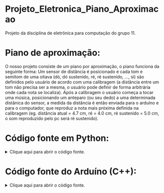 # Projeto_Eletronica_Piano_Aproximacao

Projeto da disciplina de eletrônica para computação do grupo 11.

# Piano de aproximação:

O nosso projeto consiste de um piano por aproximação, o piano funciona da seguinte forma:
Um sensor de distância é posicionado e cada tom e semitom de uma oitava (dó, dó sustenido, ré, ré sustenido, ..., si)
são definidos pelo usuário de acordo com uma calibragem (a distância entre um tom não precisa ser a mesma, o usuário
pode definir de forma arbitrária onde cada nota se localiza). Após a calibragem o usuário começa a tocar uma música,
posicionando um anteparo (ou seu dedo) a uma determinada distânica do sensor, a medida da distância é então enviada para 
o arduíno e para o computador, que reproduz a nota mais próxima definida na calibragem 
(eg. distância atual = 4.7 cm, ré = 4.0 cm, ré sustenido = 5.0 cm, o som reproduzido pelo pc será ré sustenido).


# Código fonte em Python:
<details>
  <summary>Clique aqui para abrir o código fonte.</summary>
  
  ```
  """
Este script faz parte do Trabalho 2 da disciplina de Eletrônica para Computação (SSC0180), apresentado ao professor Eduardo do Valle Simoes.

O objetivo é construir um instrumento musical simples, que toca uma determinada frequência baseada na distância captada pelo sensor de distâncias presente no Arduino.

Todo o projeto foi desenvolvido e testado em ambiente Linux, especificamente em um computador com Linux Mint 20.3. Espera-se, entretanto que, para qualquer derivado do Ubuntu, apenas os comandos abaixos serão suficientes para instalar tudo que é necessário, mas não isso não foi testado.

Para instalar as dependências, execute os seguintes comandos:
    $ sudo apt install portaudio19-dev
    $ pip install pyserial pysine

Para rodar o programa, execute:
    $ python main.py

O restante deve ser autoexplicativo.
"""

import statistics
import json
import math
from numbers import Number
import time
from typing import List
import serial
import pysine

CALLIBRATION_FILENAME = "callibration.json"
MUSICAL_NOTES_NAMES = "C C# D D# E F F# G G# A A# B".split()

ser = serial.Serial("/dev/ttyACM0", 9600)


def get_distance_record():
    """
    Retorna a distância atualmente lida pelo sensor ultrassônico conectado ao Arduino.
    """

    ser.write(b"a")
    line_content = ser.readline()
    return float(line_content)


def get_index_with_closest_value(value: Number, elements: List[Number]):
    """
    Retorna o índice do elemento de [elements] cujo valor mais se aproxima ao de [value].
    """

    min_i = 0
    for i in range(1, len(elements)):
        if abs(elements[i]-value) < abs(elements[min_i]-value):
            min_i = i
    return min_i


def get_note_frequency_by_index(note_index: int):
    """
    Retorna a frequência de uma nota musical, baseada em seu índice ([note_index]).

    O índice 0 corresponde ao C4 do piano. Para cada índice acima, sobe-se um semitom.
    """

    return 2 * 261.63 * math.pow(2, note_index / 12)


def get_max_distance_with_margin(distances: List[Number]):
    """
    Retorna uma distância maior que máximo dentre os valores de [distances], com uma margem de erro.

    A marge é dada pela média entre as diferenças entre valores consecutivos em [distances].
    """

    deltas = [distances[i] - distances[i-1] for i in range(1, len(distances))]
    avg_delta = statistics.mean(deltas)
    return max(distances) + 2 * avg_delta


def play():
    """
    Toca notas musicais baseada na distância captada pelo Arduino.

    Baseia os valores das distâncias no arquivo JSON cujo nome está na constante [CALLIBRATION_FILENAME].
    """

    with open(CALLIBRATION_FILENAME, "r", encoding="utf-8") as file:
        notes_distances: List[Number] = json.load(file)

    max_distance = get_max_distance_with_margin(notes_distances)

    while True:
        current_distance = get_distance_record()
        if 1 < current_distance < max_distance:
            note_index = get_index_with_closest_value(
                current_distance, notes_distances)
            print(f"Nota atual é: {MUSICAL_NOTES_NAMES[note_index]}.")
            frequency = get_note_frequency_by_index(note_index)
            pysine.sine(frequency, .5)
        else:
            time.sleep(0.1)


def get_callibration_distance(current_note_index: int):
    """
    Pede que o usuário coloque um anteparo em frente ao sensor do Arduino para que seja coletada a distância.

    Retorna quando o usuário está satisfeito com o valor lido.
    """

    while True:
        print(f"\nColoque a palheta na distância esperada da nota \
            {MUSICAL_NOTES_NAMES[current_note_index]}.")
        input("Pressione ENTER para medir.")

        current_distance = get_distance_record()
        print(f"\nA distância calculada foi de {current_distance} cm.")

        user_option = input("Insira 1 para repetir ou 0 para continuar: ")
        if user_option == "0":
            return current_distance


def callibrate():
    """
    Pede que o usuário coloque o anteparo na posição esperada de cada uma das notas que ele deseja tocar, para que as distâncias sejam calibradas.

    Salva os valores das distâncias no arquivo JSON cujo nome está na constante [CALLIBRATION_FILENAME].
    """

    notes_distances: List[Number] = []
    while len(notes_distances) < len(MUSICAL_NOTES_NAMES):
        current_distance = get_callibration_distance(len(notes_distances))
        notes_distances.append(current_distance)
    with open(CALLIBRATION_FILENAME, "w", encoding="utf-8") as file:
        json.dump(notes_distances, file)


def main():
    """
    Função principal. Executa o programa.
    """

    print("Escolha uma opção:")
    print("[1] Calibrar")
    print("[2] Tocar")

    option = int(input())
    if (option == 1):
        callibrate()
    elif (option == 2):
        play()


if __name__ == "__main__":
    main()
  ```
</details>

# Código fonte do Arduíno (C++):

<details>
  <summary>Clique aqui para abrir o código fonte.</summary>
  ```
  int main(int argc, char **argv){
    
   return 0;
 }
 ```
</details>

# Imagem do projeto:

<img src="https://github.com/teosalves/Projeto_Eletronica_Piano_Aproximacao/blob/main/proj.jpg" width="400" height="400" />

# Vídeo demonstrativo:
https://drive.google.com/file/d/1m_6Y10k2mT53I9KyH7i8DNb5Wa1bqdPv/view (Vídeo com +10 MB).

# Schematic do projeto:
